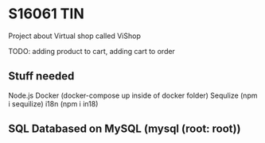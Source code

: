 # S16061 TIN
Project about Virtual shop called ViShop

TODO: adding product to cart, adding cart to order

## Stuff needed
Node.js 
Docker (docker-compose up inside of docker folder)
Sequlize (npm i sequilize)
i18n (npm i in18)

## SQL Databased on MySQL (mysql (root: root))
